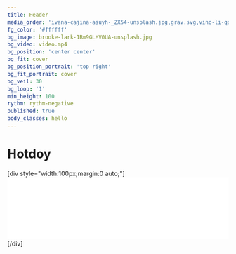 ```yaml
---
title: Header
media_order: 'ivana-cajina-asuyh-_ZX54-unsplash.jpg,grav.svg,vino-li-qdAXc_VneLI-unsplash.jpg,brooke-lark-1Rm9GLHV0UA-unsplash.jpg,FrontEnd1.webm,video.mp4'
fg_color: '#ffffff'
bg_image: brooke-lark-1Rm9GLHV0UA-unsplash.jpg
bg_video: video.mp4
bg_position: 'center center'
bg_fit: cover
bg_position_portrait: 'top right'
bg_fit_portrait: cover
bg_veil: 30
bg_loop: '1'
min_height: 100
rythm: rythm-negative
published: true
body_classes: hello
---
```


# Hotdoy

[div style="width:100px;margin:0 auto;"]
[![](grav.svg)](https://getgrav.org/)
[/div]